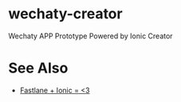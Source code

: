 # wechaty-creator
Wechaty APP Prototype Powered by Ionic Creator

# See Also

* [Fastlane + Ionic = <3](https://dev.welaika.com/blog/2016/12/01/fastlane.html)

